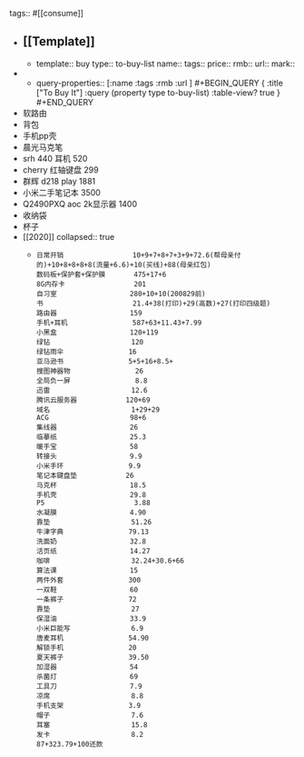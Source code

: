 tags:: #[[consume]]

- ## [[Template]]
  - template:: buy
    type:: to-buy-list
    name:: 
    tags:: 
    price:: 
    rmb:: 
    url:: 
    mark::
-
  - query-properties:: [:name :tags :rmb :url ]
    #+BEGIN_QUERY
    { :title ["To Buy It"]
      :query (property type to-buy-list) 
      :table-view? true
    }
    #+END_QUERY
- 软路由
- 背包
- 手机pp壳
- 晨光马克笔
- srh 440 耳机 520
- cherry 红轴键盘 299
- 群辉 d218 play 1881
- 小米二手笔记本 3500
- Q2490PXQ aoc 2k显示器 1400
- 收纳袋
- 杯子
- [[2020]]
  collapsed:: true
  - ```
    日常开销                 10+9+7+8+7+3+9+72.6(帮母亲付的)+10+8+8+8+8(流量+6.6)+10(买线)+88(母亲红包)
    数码板+保护套+保护膜       475+17+6
    8G内存卡                 201
    自习室                  280+10+10(200829前)
    书                      21.4+38(打印)+29(高数)+27(打印四级题)
    路由器                  159
    手机+耳机                587+63+11.43+7.99
    小黑盒                  120+119
    绿钻                    120
    绿钻雨伞                16
    亚马逊书                5+5+16+8.5+
    搜图神器物                26
    全局负一屏                8.8
    迅雷                    12.6
    腾讯云服务器            120+69
    域名                    1+29+29
    ACG                    98+6
    集线器                  26 
    临摹纸                  25.3
    暖手宝                  58
    转接头                  9.9
    小米手环                9.9
    笔记本键盘垫            26
    马克杯                  18.5
    手机壳                  29.8
    P5                      3.88
    水凝膜                  4.90
    靠垫                    51.26
    牛津字典                79.13
    洗面奶                  32.8
    活页纸                  14.27
    咖啡                    32.24+30.6+66
    算法课                  15
    两件外套                300
    一双鞋                  60
    一条裤子                72
    靠垫                    27
    保湿油                  33.9
    小米巨能写               6.9
    唐麦耳机                54.90
    解锁手机                20
    夏天裤子                39.50
    加湿器                  54
    杀菌灯                  69
    工具刀                  7.9
    凉席                    8.8
    手机支架                3.9
    帽子                    7.6
    耳塞                    15.8
    发卡                    8.2
    87+323.79+100还款
    ```